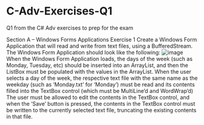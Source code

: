 # C-Adv-Exercises-Q1
Q1 from the C# Adv exercises to prep for the exam

Section A – Windows Forms Applications
Exercise 1
Create a Windows Form Application that will read and write from text files, using a BufferedStream.
The Windows Form Application should look like the following:
![image](https://github.com/KonceptD/C-Adv-Exercises-Q1/assets/94140236/92f07323-c91a-4688-acdc-a756af99810e)
When the Windows Form Application loads, the days of the week (such as Monday, Tuesday, etc) should be inserted
into an ArrayList, and then the ListBox must be populated with the values in the ArrayList.
When the user selects a day of the week, the respective text file with the same name as the weekday (such as
‘Monday.txt’ for ‘Monday’) must be read and its contents filled into the TextBox control (which must be MultiLine’d and
WordWrap’d)
The user must be allowed to edit the contents in the TextBox control, and when the ‘Save’ button is pressed, the
contents in the TextBox control must be written to the currently selected text file, truncating the existing contents in
that file.

